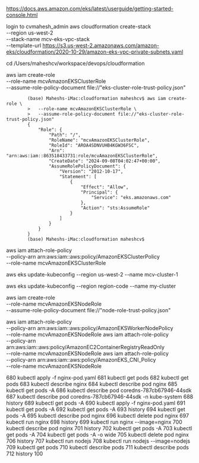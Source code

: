 https://docs.aws.amazon.com/eks/latest/userguide/getting-started-console.html

login to cvmahesh_admin
aws cloudformation create-stack \
  --region us-west-2 \
  --stack-name mcv-eks-vpc-stack \
  --template-url https://s3.us-west-2.amazonaws.com/amazon-eks/cloudformation/2020-10-29/amazon-eks-vpc-private-subnets.yaml


cd /Users/maheshcv/workspace/devops/cloudformation

aws iam create-role \
  --role-name mcvAmazonEKSClusterRole \
  --assume-role-policy-document file://"eks-cluster-role-trust-policy.json"

            (base) Maheshs-iMac:cloudformation maheshcv$ aws iam create-role \
            >   --role-name mcvAmazonEKSClusterRole \
            >   --assume-role-policy-document file://"eks-cluster-role-trust-policy.json"
            {
                "Role": {
                    "Path": "/",
                    "RoleName": "mcvAmazonEKSClusterRole",
                    "RoleId": "AROA4SDNVUHB4KGW36FSC",
                    "Arn": "arn:aws:iam::863518433731:role/mcvAmazonEKSClusterRole",
                    "CreateDate": "2024-09-08T04:02:47+00:00",
                    "AssumeRolePolicyDocument": {
                        "Version": "2012-10-17",
                        "Statement": [
                            {
                                "Effect": "Allow",
                                "Principal": {
                                    "Service": "eks.amazonaws.com"
                                },
                                "Action": "sts:AssumeRole"
                            }
                        ]
                    }
                }
            }
            (base) Maheshs-iMac:cloudformation maheshcv$



aws iam attach-role-policy \
  --policy-arn arn:aws:iam::aws:policy/AmazonEKSClusterPolicy \
  --role-name mcvAmazonEKSClusterRole



aws eks update-kubeconfig --region us-west-2 --name mcv-cluster-1


aws eks update-kubeconfig --region region-code --name my-cluster


aws iam create-role \
  --role-name mcvAmazonEKSNodeRole \
  --assume-role-policy-document file://"node-role-trust-policy.json"


aws iam attach-role-policy \
  --policy-arn arn:aws:iam::aws:policy/AmazonEKSWorkerNodePolicy \
  --role-name mcvAmazonEKSNodeRole
aws iam attach-role-policy \
  --policy-arn arn:aws:iam::aws:policy/AmazonEC2ContainerRegistryReadOnly \
  --role-name mcvAmazonEKSNodeRole
aws iam attach-role-policy \
  --policy-arn arn:aws:iam::aws:policy/AmazonEKS_CNI_Policy \
  --role-name mcvAmazonEKSNodeRole


  



 680  kubectl apply -f nginx-pod.yaml
  681  kubectl get pods
  682  kubectl get pods
  683  kubectl describe nginx
  684  kubectl describe pod nginx
  685  kubectl get pods -A
  686  kubectl describe pod coredns-787cb67946-44sdk
  687  kubectl describe pod coredns-787cb67946-44sdk -n kube-system
  688  history
  689  kubectl get pods -A
  690  kubectl apply -f nginx-pod.yaml
  691  kubectl get pods -A
  692  kubectl get pods -A
  693  history
  694  kubectl get pods -A
  695   kubectl describe pod nginx
  696   kubectl delete pod nginx
  697  kubectl run nginx
  698  history
  699  kubectl run nginx --image=nginx
  700   kubectl describe pod nginx
  701  history
  702  kubectl get pods -A
  703  kubectl get pods -A
  704  kubectl get pods -A -o wide
  705  kubectl delete pod nginx
  706  history
  707  kubectl run nodejs
  708  kubectl run nodejs --image=nodejs
  709  kubectl get pods
  710  kubectl describe pods
  711  kubectl describe pods
  712  history 100